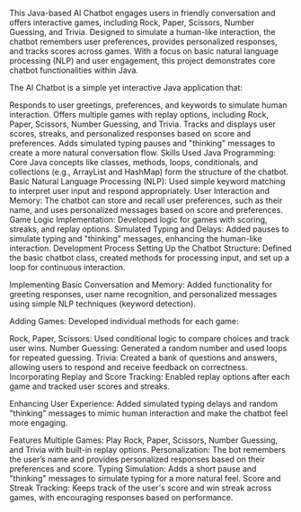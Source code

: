 This Java-based AI Chatbot engages users in friendly conversation and offers interactive games, including Rock, Paper, Scissors, Number Guessing, and Trivia. Designed to simulate a human-like interaction, the chatbot remembers user preferences, provides personalized responses, and tracks scores across games. With a focus on basic natural language processing (NLP) and user engagement, this project demonstrates core chatbot functionalities within Java.

The AI Chatbot is a simple yet interactive Java application that:

Responds to user greetings, preferences, and keywords to simulate human interaction.
Offers multiple games with replay options, including Rock, Paper, Scissors, Number Guessing, and Trivia.
Tracks and displays user scores, streaks, and personalized responses based on score and preferences.
Adds simulated typing pauses and "thinking" messages to create a more natural conversation flow.
Skills Used
Java Programming: Core Java concepts like classes, methods, loops, conditionals, and collections (e.g., ArrayList and HashMap) form the structure of the chatbot.
Basic Natural Language Processing (NLP): Used simple keyword matching to interpret user input and respond appropriately.
User Interaction and Memory: The chatbot can store and recall user preferences, such as their name, and uses personalized messages based on score and preferences.
Game Logic Implementation: Developed logic for games with scoring, streaks, and replay options.
Simulated Typing and Delays: Added pauses to simulate typing and "thinking" messages, enhancing the human-like interaction.
Development Process
Setting Up the Chatbot Structure: Defined the basic chatbot class, created methods for processing input, and set up a loop for continuous interaction.

Implementing Basic Conversation and Memory: Added functionality for greeting responses, user name recognition, and personalized messages using simple NLP techniques (keyword detection).

Adding Games: Developed individual methods for each game:

Rock, Paper, Scissors: Used conditional logic to compare choices and track user wins.
Number Guessing: Generated a random number and used loops for repeated guessing.
Trivia: Created a bank of questions and answers, allowing users to respond and receive feedback on correctness.
Incorporating Replay and Score Tracking: Enabled replay options after each game and tracked user scores and streaks.

Enhancing User Experience: Added simulated typing delays and random "thinking" messages to mimic human interaction and make the chatbot feel more engaging.

Features
Multiple Games: Play Rock, Paper, Scissors, Number Guessing, and Trivia with built-in replay options.
Personalization: The bot remembers the user’s name and provides personalized responses based on their preferences and score.
Typing Simulation: Adds a short pause and "thinking" messages to simulate typing for a more natural feel.
Score and Streak Tracking: Keeps track of the user's score and win streak across games, with encouraging responses based on performance.
